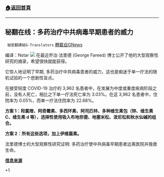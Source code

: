 ###  [:house:返回首頁](https://github.com/ourhimalayas/txt)
---


## 秘翻在线：多药治疗中共病毒早期患者的威力
` 秘密翻譯組G-Translators` [轉載自GNews](https://gnews.org/zh-hans/1533552/)

编译：Nstar
![](https://assets.gnews.org/wp-content/uploads/2021/09/Screenshot-2021-09-15-112936.jpg)
在最近乔治·法里德 (George Fareed) 博士公开了他的大型观察性研究的摘录，希望很快就能获得。

它惊人地证明了早期, 多药治疗中共病毒患者的威力，这也是痴迷于单一疗法的随机试验的一个悲剧性盲点。

在接受轻度 COVID-19 治疗的 3,962 名患者中，在发展为中度或重度疾病阶段之前，没有人死亡，相比之下单一疗法死亡率为 3.03%。在这 3,962 名患者中，住院率为 0.05%，而单一疗法住院率为 22.68%。

**方案 1：羟氯喹、阿奇霉素、多西环素、阿司匹林、多种维生素包（锌、维生素 C、维生素 d 等），选择性使用吸入布地奈德、地塞米松、泼尼松和秋水仙碱的组合。**

**方案 2：所有这些选项，加上伊维菌素。**

法里德博士的大型观察性研究证明: 多药治疗使中共病毒早期患者远离医院并挽救生命。

**[信息来源](https://twitter.com/Covid19Crusher/status/1437720789449646085)**

+1

